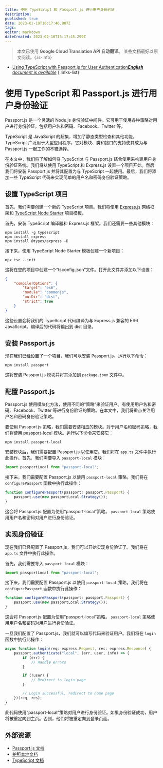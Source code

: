 ```yaml
---
title: 使用 TypeScript 和 Passport.js 进行用户身份验证
description: 
published: true
date: 2023-02-10T16:17:46.887Z
tags: 
editor: markdown
dateCreated: 2023-02-10T16:17:45.299Z
---
```


> 本文已使用 **Google Cloud Translation API 自动翻译**。
某些文档最好以原文阅读。{.is-info}



- [Using TypeScript with Passport.js for User Authentication***English** document is available*](/en/Knowledge-base/TypeScript/using-typescript-with-passport-js-for-user-authentication)
{.links-list}


# 使用 TypeScript 和 Passport.js 进行用户身份验证

Passport.js 是一个灵活的 Node.js 身份验证中间件。它可用于使用各种策略对用户进行身份验证，包括用户名和密码、Facebook、Twitter 等。

TypeScript 是 JavaScript 的超集，增加了静态类型检查和其他功能。 TypeScript 广泛用于大型应用程序，它对模块、类和接口的支持使其成为与 Passport.js 一起工作的不错选择。

在本文中，我们将了解如何将 TypeScript 与 Passport.js 结合使用来构建用户身份验证系统。我们将从使用 TypeScript 和 Express.js 设置一个项目开始。然后我们将安装 Passport.js 并将其配置为与 TypeScript 一起使用。最后，我们将添加一些 TypeScript 代码来实现简单的用户名和密码身份验证策略。

## 设置 TypeScript 项目

首先，我们需要创建一个新的 TypeScript 项目。我们将使用 [Express.js](https://expressjs.com/) 网络框架和 [TypeScript Node Starter](https://github.com/Microsoft/TypeScript-Node-Starter) 项目模板。

首先，安装 TypeScript 编译器和 Express.js 框架。我们还需要一些其他模块：

```
npm install -g typescript
npm install express
npm install @types/express -D
```

接下来，使用 TypeScript Node Starter 模板创建一个新项目：

```
npx tsc --init
```

这将在您的项目中创建一个“tsconfig.json”文件。打开此文件并添加以下设置：

```json
{
    "compilerOptions": {
        "target": "es6",
        "module": "commonjs",
        "outDir": "dist",
        "strict": true
    }
}
```

这些设置会将我们的 TypeScript 代码编译为与 Express.js 兼容的 ES6 JavaScript。编译后的代码将输出到 dist 目录。

## 安装 Passport.js

现在我们已经设置了一个项目，我们可以安装 Passport.js。运行以下命令：

```
npm install passport
```

这将安装 Passport.js 模块并将其添加到 `package.json` 文件中。

## 配置 Passport.js

Passport.js 使用模块化方法，使用不同的“策略”来验证用户。有使用用户名和密码、Facebook、Twitter 等进行身份验证的策略。在本文中，我们将重点关注用户名和密码身份验证策略。

要使用 Passport.js 策略，我们需要安装相应的模块。对于用户名和密码策略，我们将使用 [passport-local](https://github.com/jaredhanson/passport-local) 模块。运行以下命令来安装它：

```
npm install passport-local
```

安装模块后，我们需要配置 Passport.js 以使用它。我们将在 `app.ts` 文件中执行此操作。首先，我们需要导入 `passport-local` 模块：

```javascript
import passportLocal from "passport-local";
```

接下来，我们需要配置 Passport.js 以使用 `passport-local` 策略。我们将在 `configurePassport` 函数中执行此操作：

```javascript
function configurePassport(passport: passport.Passport) {
    passport.use(new passportLocal.Strategy());
}
```

这会将 Passport.js 配置为使用“passport-local”策略。 `passport-local` 策略使用用户名和密码对用户进行身份验证。

## 实现身份验证

现在我们已经配置了 Passport.js，我们可以开始实现身份验证了。我们将在 `app.ts` 文件中执行此操作。

首先，我们需要导入 `passport-local` 模块：

```javascript
import passportLocal from "passport-local";
```

接下来，我们需要配置 Passport.js 以使用 `passport-local` 策略。我们将在 `configurePassport` 函数中执行此操作：

```javascript
function configurePassport(passport: passport.Passport) {
    passport.use(new passportLocal.Strategy());
}
```

这会将 Passport.js 配置为使用“passport-local”策略。 `passport-local` 策略使用用户名和密码对用户进行身份验证。

一旦我们配置了 Passport.js，我们就可以编写代码来验证用户。我们将在 `login` 函数中执行此操作：

```javascript
async function login(req: express.Request, res: express.Response) {
    passport.authenticate("local", (err, user, info) => {
        if (err) {
            // Handle errors
        }

        if (!user) {
            // Redirect to login page
        }

        // Login successful, redirect to home page
    })(req, res);
}
```

此代码使用“passport-local”策略对用户进行身份验证。如果身份验证成功，用户将被重定向到主页。否则，他们将被重定向到登录页面。

## 外部资源

- [Passport.js 文档](http://passportjs.org/docs)
- [护照本地文档](https://github.com/jaredhanson/passport-local)
- [TypeScript 文档](https://www.typescriptlang.org/docs/handbook/basic-types.html)